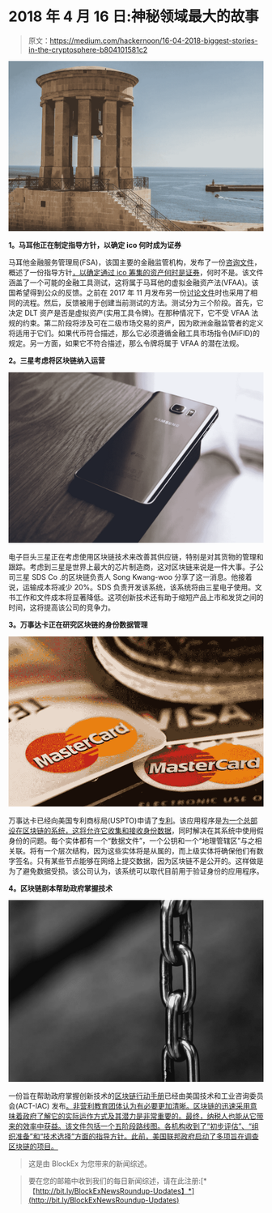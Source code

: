 # 2018 年 4 月 16 日:神秘领域最大的故事

> 原文：<https://medium.com/hackernoon/16-04-2018-biggest-stories-in-the-cryptosphere-b804101581c2>

![](img/bea10bc6f41c9036394030aceb3d3be1.png)

**1。马耳他正在制定指导方针，以确定 ico 何时成为证券**

马耳他金融服务管理局(FSA)，该国主要的金融监管机构，发布了一份[咨询文件](https://www.mfsa.com.mt/pages/readfile.aspx?f=/Files/Announcements/Consultation/2018/20180413_FITest.pdf)，概述了一份指导方针[，以确定通过 ico 筹集的资产何时是证券](https://www.coindesk.com/malta-proposes-test-to-define-when-icos-are-securities/?utm_content=bufferc748e&utm_medium=social&utm_source=twitter.com&utm_campaign=buffer)，何时不是。该文件涵盖了一个可能的金融工具测试，这将属于马耳他的虚拟金融资产法(VFAA)。该国希望得到公众的反馈。之前在 2017 年 11 月发布另一份[讨论文件](https://www.mfsa.com.mt/pages/readfile.aspx?f=/files/Announcements/Consultation/2017/20171130_DiscussionPaperVCs.pdf)时也采用了相同的流程。然后，反馈被用于创建当前测试的方法。测试分为三个阶段。首先，它决定 DLT 资产是否是虚拟资产(实用工具令牌)。在那种情况下，它不受 VFAA 法规的约束。第二阶段将涉及可在二级市场交易的资产，因为欧洲金融监管者的定义将适用于它们。如果代币符合描述，那么它必须遵循金融工具市场指令(MiFID)的规定。另一方面，如果它不符合描述，那么令牌将属于 VFAA 的潜在法规。

**2。三星考虑将区块链纳入运营**

![](img/54d5b65f11ea0e19994f236df7b90f0d.png)

电子巨头三星正在考虑使用区块链技术来改善其供应链，特别是对其货物的管理和跟踪。考虑到三星是世界上最大的芯片制造商，这对区块链来说是一件大事。子公司三星 SDS Co .的区块链负责人 Song Kwang-woo 分享了这一消息。他接着说，运输成本将减少 20%。SDS 负责开发该系统，该系统将由三星电子使用。文书工作和文件成本将显著降低。这项创新技术还有助于缩短产品上市和发货之间的时间，这将提高该公司的竞争力。

**3。万事达卡正在研究区块链的身份数据管理**

![](img/d31cc69821e29f2d0e3abdb0638c2c5c.png)

万事达卡已经向美国专利商标局(USPTO)申请了[专利](http://pdfaiw.uspto.gov/.aiw?PageNum=0&docid=20180101684&IDKey=883F5BF2B7E6&HomeUrl=http%3A%2F%2Fappft.uspto.gov%2Fnetacgi%2Fnph-Parser%3FSect1%3DPTO2%2526Sect2%3DHITOFF%2526u%3D%25252Fnetahtml%25252FPTO%25252Fsearch-adv.html%2526r%3D1%2526p%3D1%2526f%3DG%2526l%3D50%2526d%3DPG01%2526S1%3D20180101684.PGNR.%2526OS%3Ddn%2F20180101684%2526RS%3DDN%2F20180101684)。该应用程序是[为一个总部设在区块链的系统，这将允许它收集和接收身份数据](https://www.coindesk.com/mastercard-eyes-blockchain-fighting-fake-identities/)，同时解决在其系统中使用假身份的问题。每个实体都有一个“数据文件”，一个公钥和一个“地理管辖区”与之相关联。将有一个层次结构，因为这些实体将是从属的，而上级实体将确保他们有数字签名。只有某些节点能够在网络上提交数据，因为区块链不是公开的。这样做是为了避免数据受损。该公司认为，该系统可以取代目前用于验证身份的应用程序。

**4。区块链剧本帮助政府掌握技术**

![](img/4078a95c3c83ddf16a18f0aa27d1a2a7.png)

一份旨在帮助政府掌握创新技术的[区块链行动手册](https://www.actiac.org/act-iac-white-paper-blockchain-playbook-us-federal-government)已经由美国技术和工业咨询委员会(ACT-IAC) 发布[。非营利教育团体认为有必要更加清晰。区块链的迅速采用意味着政府了解它的实际运作方式及其潜力是非常重要的。最终，纳税人也能从它带来的效率中获益。该文件包括一个五阶段路线图。各机构收到了“初步评估”、“组织准备”和“技术选择”方面的指导方针。此前，美国联邦政府启动了多项旨在调查区块链的项目。](https://www.forbes.com/sites/astanley/2018/04/15/new-blockchain-playbook-helps-governments-embrace-the-tech-and-cut-through-hype/#5941d4497abd)

> 这是由 BlockEx 为您带来的新闻综述。

> 要在您的邮箱中收到我们的每日新闻综述，请在此注册:[*【http://bit.ly/BlockExNewsRoundup-Updates】*](http://bit.ly/BlockExNewsRoundup-Updates)